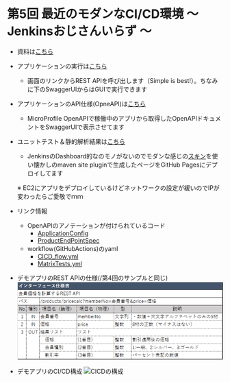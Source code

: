 # 第5回 最近のモダンなCI/CD環境 ～ Jenkinsおじさんいらず ～
- 資料は[こちら](https://github.com/mamezou-tech/minna_de_kagaikatudou/blob/main/docs/05_%E6%9C%80%E8%BF%91%E3%81%AE%E3%83%A2%E3%83%80%E3%83%B3%E3%81%AACICD%E7%92%B0%E5%A2%83(%E5%85%AC%E9%96%8B%E7%94%A8).pdf)
- アプリケーションの実行は<a href="http://54.199.30.101/static/">こちら</a>	
  - 画面のリンクからREST APIを呼び出します（Simple is best!）。ちなみに下のSwaggerUIからはGUIで実行できます
- アプリケーションのAPI仕様(OpneAPI)は<a href="https://mamezou-tech.github.io/minna_de_kagaikatudou/swagger-ui/index.html">こちら</a>
  - MicroProfile OpenAPIで稼働中のアプリから取得したOpenAPIドキュメントをSwaggerUIで表示させてます
- ユニットテスト＆静的解析結果は<a href="https://mamezou-tech.github.io/minna_de_kagaikatudou/site/project-reports.html">こちら</a>	
  - JenkinsのDashboard的なのモノがないのでモダンな感じの[スキン](https://maven.apache.org/skins/)を使い懐かしのmaven site pluginで生成したページをGitHub Pagesにデプロイしてます
  
  ※ EC2にアプリをデプロイしているけどネットワークの設定が緩いのでIPが変わったらご愛敬でｍｍ

- リンク情報
  - OpenAPIのアノテーションが付けられているコード
    - [ApplicationConfig](/5th_cicd/cicd-sample/src/main/java/webapi/ApplicationConfig.java)
    - [ProductEndPointSpec](/5th_cicd/cicd-sample/src/main/java/webapi/ProcutEndPointSpec.java)
  - workflow(GitHubActions)のyaml
    - [CICD_flow.yml](https://github.com/mamezou-tech/minna_de_kagaikatudou/blob/main/.github/workflows/CICD_flow.yml)
    - [MatrixTests.yml](https://github.com/mamezou-tech/minna_de_kagaikatudou/blob/main/.github/workflows/MatrixTests.yml)
  
- デモアプリのREST APIの仕様(/第4回のサンプルと同じ) 
![インターフェース仕様](/4th_restapi/doc/interface_spec.png)  
 
- デモアプリのCI/CD構成
![CICDの構成](https://user-images.githubusercontent.com/60466339/111430607-f0f0cd80-873d-11eb-8a2d-75089d41fb74.png)
